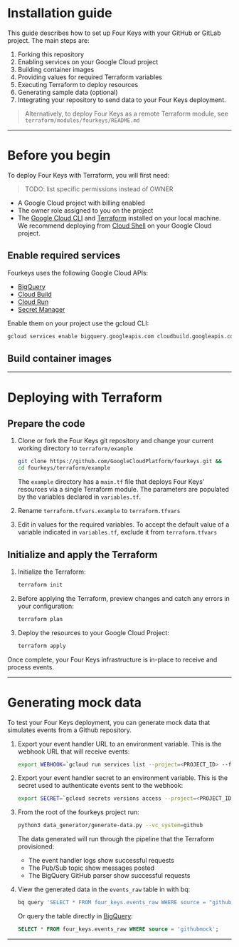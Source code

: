 # Installation guide
This guide describes how to set up Four Keys with your GitHub or GitLab project. The main steps are:

1. Forking this repository
1. Enabling services on your Google Cloud project
1. Building container images
1. Providing values for required Terraform variables
1. Executing Terraform to deploy resources
1. Generating sample data (optional)
1. Integrating your repository to send data to your Four Keys deployment.

> Alternatively, to deploy Four Keys as a remote Terraform module, see `terraform/modules/fourkeys/README.md`
----
# Before you begin

To deploy Four Keys with Terraform, you will first need:
> TODO: list specific permissions instead of OWNER
* A Google Cloud project with billing enabled
* The owner role assigned to you on the project
* The [Google Cloud CLI](https://cloud.google.com/sdk/docs/install) and [Terraform](https://learn.hashicorp.com/tutorials/terraform/install-cli) installed on your local machine. We recommend deploying from [Cloud Shell](https://shell.cloud.google.com/?show=ide%2Cterminal) on your Google Cloud project.

## Enable required services

Fourkeys uses the following Google Cloud APIs:
* [BigQuery](https://console.cloud.google.com/apis/library/bigquery.googleapis.com)
* [Cloud Build](https://console.cloud.google.com/apis/library/cloudbuild.googleapis.com)
* [Cloud Run](https://console.cloud.google.com/apis/library/run.googleapis.com)
* [Secret Manager](https://console.cloud.google.com/apis/library/secretmanager.googleapis.com)

Enable them on your project use the gcloud CLI:

```sh
gcloud services enable bigquery.googleapis.com cloudbuild.googleapis.com run.googleapis.com secretmanager.googleapis.com
```

## Build container images


----
# Deploying with Terraform

## Prepare the code

1. Clone or fork the Four Keys git repository and change your current working directory to `terraform/example`

    ```sh
    git clone https://github.com/GoogleCloudPlatform/fourkeys.git &&
    cd fourkeys/terraform/example
    ```
    The `example` directory has a `main.tf` file that deploys Four Keys' resources via a single Terraform module. The parameters are populated by the variables declared in `variables.tf`.  

2. Rename `terraform.tfvars.example` to `terraform.tfvars` 
3. Edit in values for the required variables. To accept the default value of a variable indicated in `variables.tf`, exclude it from `terraform.tfvars`

## Initialize and apply the Terraform

1. Initialize the Terraform:
    ```sh
    terraform init
    ```
1.  Before applying the Terraform, preview changes and catch any errors in your configuration:
    
    ```sh
    terraform plan
    ```
1. Deploy the resources to your Google Cloud Project:
    ```sh
    terraform apply
    ```
Once complete, your Four Keys infrastructure is in-place to receive and process events.

----
# Generating mock data

To test your Four Keys deployment, you can generate mock data that simulates events from a Github repository.  

1. Export your event handler URL to an environment variable. This is the webhook URL that will receive events:

    ```sh
    export WEBHOOK=`gcloud run services list --project=<PROJECT_ID> --format 'value(status.url)' --filter=metadata.name:event-handler`
    ```

1. Export your event handler secret to an environment variable. This is the secret used to authenticate events sent to the webhook:

    ```sh
    export SECRET=`gcloud secrets versions access --project=<PROJECT_ID> --secret=event-handler 1`
    
    ``` 

1. From the root of the fourkeys project run:

    ```sh
    python3 data_generator/generate-data.py --vc_system=github
    ```

    The data generated will run through the pipeline that the Terraform provisioned:
    * The event handler logs show successful requests
    * The Pub/Sub topic show messages posted
    * The BigQuery GitHub parser show successful requests

1. View the generated data in the `events_raw` table in with bq:

    ```sh
    bq query 'SELECT * FROM four_keys.events_raw WHERE source = "githubmock";'
    ```

    Or query the table directly in [BigQuery](https://console.cloud.google.com/bigquery):

    ```sql
    SELECT * FROM four_keys.events_raw WHERE source = 'githubmock';
    ```

----